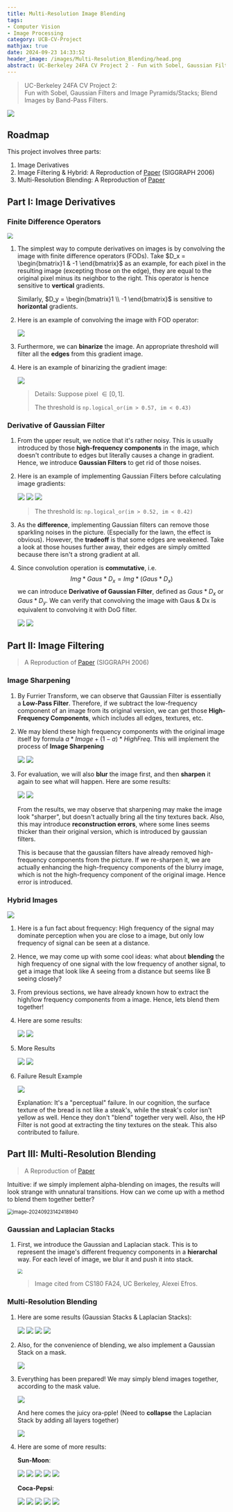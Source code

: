 ```yaml
---
title: Multi-Resolution Image Blending
tags: 
- Computer Vision
- Image Processing
category: UCB-CV-Project
mathjax: true
date: 2024-09-23 14:33:52
header_image: /images/Multi-Resolution_Blending/head.png
abstract: UC-Berkeley 24FA CV Project 2 - Fun with Sobel, Gaussian Filters and Image Pyramids/Stacks; Blend Images by Band-Pass Filters.
---
```


> UC-Berkeley 24FA CV Project 2:  
> Fun with Sobel, Gaussian Filters and Image Pyramids/Stacks; Blend Images by Band-Pass Filters.

<img src="/images/Multi-Resolution_Blending/image-20240923142748599.png" />

## Roadmap

This project involves three parts:

1. Image Derivatives
2. Image Filtering & Hybrid: A Reproduction of [Paper](http://cvcl.mit.edu/hybridimage.htm) (SIGGRAPH 2006)
3. Multi-Resolution Blending: A Reproduction of [Paper](https://persci.mit.edu/pub_pdfs/spline83.pdf)

## Part I: Image Derivatives

### Finite Difference Operators

<img src="/images/Multi-Resolution_Blending/image-20240923020522694.png" style="zoom:80%;" />

1. The simplest way to compute derivatives on images is by convolving the image with finite difference operators (FODs). Take $D_x = \begin{bmatrix}1 & -1 \end{bmatrix}$ as an example, for each pixel in the resulting image (excepting those on the edge), they are equal to the original pixel minus its neighbor to the right. This operator is hence sensitive to **vertical** gradients. 

   Similarly, $D_y = \begin{bmatrix}1 \\ -1 \end{bmatrix}$ is sensitive to **horizontal** gradients.

2. Here is an example of convolving the image with FOD operator:

   <img src="/images/Multi-Resolution_Blending/image-20240923020201367.png" />

3. Furthermore, we can **binarize** the image. An appropriate threshold will filter all the **edges** from this gradient image.

4. Here is an example of binarizing the gradient image:

   <img src="/images/Multi-Resolution_Blending/image-20240923020354958.png" />

   > Details: Suppose pixel $\in [0, 1]$. 
   >
   > The threshold is `np.logical_or(im > 0.57, im < 0.43)`

### Derivative of Gaussian Filter

1. From the upper result, we notice that it's rather noisy. This is usually introduced by those **high-frequency components** in the image, which doesn't contribute to edges but literally causes a change in gradient. Hence, we introduce **Gaussian Filters** to get rid of those noises.

2. Here is an example of implementing Gaussian Filters before calculating image gradients:

   <img src="/images/Multi-Resolution_Blending/image-20240923020810400.png" />

   <img src="/images/Multi-Resolution_Blending/image-20240923020815937.png" />

   <img src="/images/Multi-Resolution_Blending/image-20240923021509660.png" />

   > The threshold is: `np.logical_or(im > 0.52, im < 0.42)`

3. As the **difference**, implementing Gaussian filters can remove those sparkling noises in the picture. (Especially for the lawn, the effect is obvious). However, the **tradeoff** is that some edges are weakened. Take a look at those houses further away, their edges are simply omitted because there isn't a strong gradient at all.

4. Since convolution operation is **commutative**, i.e. 
   $$
   Img * Gaus * D_x = Img * (Gaus * D_x)
   $$
   we can introduce **Derivative of Gaussian Filter**, defined as $Gaus * D_x$ or $Gaus * D_y$. We can verify that convolving the image with Gaus & Dx is equivalent to convolving it with DoG filter.

   <img src="/images/Multi-Resolution_Blending/image-20240923140249941.png" />

   <img src="/images/Multi-Resolution_Blending/image-20240923140254947.png" />

## Part II: Image Filtering

> A Reproduction of [Paper](http://cvcl.mit.edu/hybridimage.htm) (SIGGRAPH 2006)

### Image Sharpening

1. By Furrier Transform, we can observe that Gaussian Filter is essentially a **Low-Pass Filter**. Therefore, if we subtract the low-frequency component of an image from its original version, we can get those **High-Frequency Components**, which includes all edges, textures, etc. 

2. We may blend these high frequency components with the original image itself by formula $a * Image + (1-a) * HighFreq$. This will implement the process of **Image Sharpening**

   <img src="/images/Multi-Resolution_Blending/image-20240923140912109.png" />

   <img src="/images/Multi-Resolution_Blending/image-20240923140923671.png" />

3. For evaluation, we will also **blur** the image first, and then **sharpen** it again to see what will happen. Here are some results:

   <img src="/images/Multi-Resolution_Blending/image-20240923141044160.png" />

   <img src="/images/Multi-Resolution_Blending/image-20240923141049907.png" />

   From the results, we may observe that sharpening may make the image look "sharper", but doesn't actually bring all the tiny textures back. Also, this may introduce **reconstruction errors**, where some lines seems thicker than their original version, which is introduced by gaussian filters.

   This is because that the gaussian filters have already removed high-frequency components from the picture. If we re-sharpen it, we are actually enhancing the high-frequency components of the blurry image, which is not the high-frequency component of the original image. Hence error is introduced.

### Hybrid Images

<img src="/images/Multi-Resolution_Blending/image-20240923141834965.png" />

1. Here is a fun fact about frequency: High frequency of the signal may dominate perception when you are close to a image, but only low frequency of signal can be seen at a distance. 

2. Hence, we may come up with some cool ideas: what about **blending** the high frequency of one signal with the low frequency of another signal, to get a image that look like A seeing from a distance but seems like B seeing closely?

3. From previous sections, we have already known how to extract the high/low frequency components from a image. Hence, lets blend them together!

4. Here are some results:

   <img src="/images/Multi-Resolution_Blending/image-20240923141810780.png" />

   <img src="/images/Multi-Resolution_Blending/image-20240923143056093.png" />

5. More Results

   <img src="/images/Multi-Resolution_Blending/image-20240923141922089.png" />

   <img src="/images/Multi-Resolution_Blending/image-20240923141834965.png" />

6. Failure Result Example

   <img src="/images/Multi-Resolution_Blending/image-20240923141942239.png" />

   Explanation: It's a "perceptual" failure. In our cognition, the surface texture of the bread is not like a steak's, while the steak's color isn't yellow as well. Hence they don't "blend" together very well. Also, the HP Filter is not good at extracting the tiny textures on the steak. This also contributed to failure.

## Part III: Multi-Resolution Blending

> A Reproduction of [Paper](https://persci.mit.edu/pub_pdfs/spline83.pdf)

Intuitive: if we simply implement alpha-blending on images, the results will look strange with unnatural transitions. How can we come up with a method to blend them together better?

<img src="/images/Multi-Resolution_Blending/image-20240923142418940.png" alt="image-20240923142418940" style="zoom: 80%;" />

### Gaussian and Laplacian Stacks

1. First, we introduce the Gaussian and Laplacian stack. This is to represent the image's different frequency components in a **hierarchal** way. For each level of image, we blur it and push it into stack.

   <img src="/images/Multi-Resolution_Blending/image-20240923142514805.png" style="zoom: 70%;"/>

   > Image cited from CS180 FA24, UC Berkeley, Alexei Efros.

### Multi-Resolution Blending

1. Here are some results (Gaussian Stacks & Laplacian Stacks):

   <img src="/images/Multi-Resolution_Blending/image-20240923142631089.png" />

   <img src="/images/Multi-Resolution_Blending/image-20240923142637696.png" />

   <img src="/images/Multi-Resolution_Blending/image-20240923142642875.png" />

   <img src="/images/Multi-Resolution_Blending/image-20240923142646692.png" />

3. Also, for the convenience of blending, we also implement a Gaussian Stack on a mask.

   <img src="/images/Multi-Resolution_Blending/image-20240923142711330.png" />

4. Everything has been prepared! We may simply blend images together, according to the mask value.

   <img src="/images/Multi-Resolution_Blending/image-20240923142735509.png" />

   And here comes the juicy ora-pple! (Need to **collapse** the Laplacian Stack by adding all layers together)

   <img src="/images/Multi-Resolution_Blending/image-20240923142748599.png" />

5. Here are some of more results:

   **Sun-Moon**:

   <img src="/images/Multi-Resolution_Blending/image-20240923142844537.png" />

   <img src="/images/Multi-Resolution_Blending/image-20240923142904901.png" />

   <img src="/images/Multi-Resolution_Blending/image-20240923142909568.png" />

   <img src="/images/Multi-Resolution_Blending/image-20240923142914312.png" />

   <img src="/images/Multi-Resolution_Blending/image-20240923142919421.png" />

   **Coca-Pepsi**:

   <img src="/images/Multi-Resolution_Blending/image-20240923142937013.png" />

   <img src="/images/Multi-Resolution_Blending/image-20240923142941444.png" />

   <img src="/images/Multi-Resolution_Blending/image-20240923142945690.png" />

   <img src="/images/Multi-Resolution_Blending/image-20240923142949961.png" />

   <img src="/images/Multi-Resolution_Blending/image-20240923142955127.png" />
